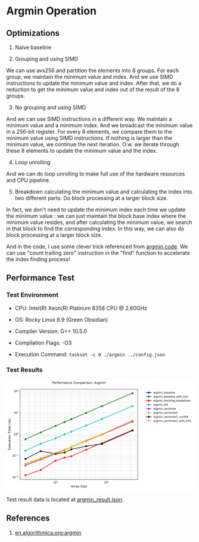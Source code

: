 
# Argmin Operation

## Optimizations

1. Naive baseline

2. Grouping and using SIMD

We can use avx256 and partition the elements into 8 groups. For each group, we maintain the minimum value and index. And we use SIMD instructions to update the minimum value and index. After that, we do a reduction to get the minimum value and index out of the result of the 8 groups.

3. No grouping and using SIMD

And we can use SIMD instructions in a different way. We maintain a minimum value and a minimum index. And we broadcast the minimum value in a 256-bit register. For every 8 elements, we compare them to the minimum value using SIMD instructions. If nothing is larger than the minimum value, we continue the next iteration. O.w. we iterate through these 8 elements to update the minimum value and the index.

4. Loop unrolling

And we can do loop unrolling to make full use of the hardware resources and CPU pipeline.

5. Breakdown calculating the minimum value and calculating the index into two different parts. Do block processing at a larger block size.

In fact, we don't need to update the minimum index each time we update the minimum value : we can just maintain the block base index where the minimum value resides, and after calculating the minimum value, we search in that block to find the corresponding index. In this way, we can also do block processing at a larger block size.

And in the code, I use some clever trick referenced from [argmin code](https://github.com/sslotin/amh-code/blob/main/argmin/combined.cc). We can use "count trailing zero" instruction in the "find" function to accelerate the index finding process!

## Performance Test

### Test Environment

+ CPU: Intel(R) Xeon(R) Platinum 8358 CPU @ 2.60GHz

+ OS: Rocky Linux 8.9 (Green Obsidian)

+ Compiler Version: G++ 10.5.0

+ Compilation Flags: -O3

+ Execution Command: `taskset -c 0 ./argmin ../config.json`

### Test Results

<img src="../images/argmin_result_old.png" alt="Argmin" width="850" height="auto">

Test result data is located at [argmin_result.json](./argmin_result.json).

## References

1. [en.algorithmica.org:argmin](https://en.algorithmica.org/hpc/algorithms/argmin/)